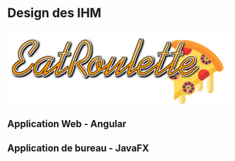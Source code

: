 # Design des IHM

![logo](../ressources/img/name/enrich/EatRoulette-large-logo-right-bordless.png)



## Application Web - Angular







## Application de bureau - JavaFX




